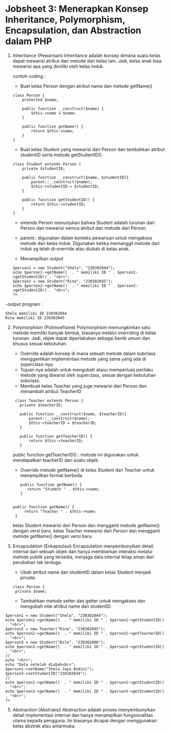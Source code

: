 # Jobsheet 3: Menerapkan Konsep Inheritance, Polymorphism, Encapsulation, dan Abstraction dalam PHP
1. Inheritance (Pewarisan)
   Inheritance adalah konsep dimana suatu kelas dapat mewarisi atribut dan metode dari kelas lain. Jadi, kelas anak bisa mewarisi apa yang dimiliki oleh kelas induk.

   contoh coding :
     - Buat kelas Person dengan atribut name dan metode getName()
    ```
    class Person {
        protected $name;
        
        public function __construct($name) {
            $this->name = $name;
        }
    
        public function getName() {
            return $this->name;
        }
    }
    ```
    - Buat kelas Student yang mewarisi dari Person dan tambahkan atribut studentID serta metode getStudentID().

    ```
    class Student extends Person {
        private $studentID;
    
        public function __construct($name, $studentID){
            parent::__construct($name);
            $this->studentID = $studentID;
        }
    
        public function getStudentID() {
            return $this->studentID;
        }
    }
    ```
      - extends Person menunjukan bahwa Student adalah turunan dari Person dan mewarisi semua atribut dan metode dari Person.
      - parent:: digunakan dalam konteks pewarisan untuk mengakses metode dari kelas induk. Digunakan ketika memanggil metode dari induk yg telah di-override atau diubah di kelas anak.
   
    - Menampilkan output
    ```
    $person1 = new Student("Shela", "230302044");
    echo $person1->getName()  . " memiliki ID " . $person1->getStudentID() . "<br>"; 
    $person2 = new Student("Rina", "230302045");
    echo $person2->getName()  . " memiliki ID " . $person2->getStudentID() . "<br>"; 
    ?>
    ```

  -output program :
  ```
  Shela memiliki ID 230302044
  Rina memiliki ID 230302045
  ```
2. Polymorphism (Polimoefisme)
   Polymorphism memungkinkan satu metode memiliki banyak bentuk, biasanya melalui overriding di kelas turunan. Jadi, objek dapat diperlakukan sebagai bentk umum dan khusus sesuai kebutuhan.

     - Override adalah konsep di mana sebuah metode dalam subclass menggantikan implementasi metode yang sama yang ada di superclass-nya.
     - Tujuan nya adalah untuk mengubah atauu memperluas perilaku metode yang diwarisi oleh superclass, sesuai dengan kebutuhan subclass.
   - Membuat kelas Teacher yang juga mewarisi dari Person dan menambah atribut TeacherID
   ```
    class Teacher extends Person {
      private $teacherID;
  
      public function __construct($name, $teacherID){
          parent::__construct($name);
          $this->teacherID = $teacherID;
      }
  
      public function getTeacherID() {
          return $this->teacherID;
      }
   ```
   public function getTeacherID() : metode ini digunakan untuk mendapatkan teacherID dari suatu objek.
   
   - Override metode getName() di kelas Student dan Teacher untuk menampilkan format berbeda
     ```
     public function getName() {
        return "Student " . $this->name;
     }
   ```
   
   public function getName() {
        return "Teacher " . $this->name;
    }
   ```
   kelas Student mewarisi dari Person dan mengganti metode getName() dengan versi baru.
   kelas Teacher mewarisi dari Person dan mengganti metode getName() dengan versi baru.

3. Encapsulation (Enkapsulasi)
   Encapsulation menyembunyikan detail internal dari sebuah objek dan hanya membiarkan interaksi melalui metode publik yang tersedia, menjaga data internal tetap aman dari perubahan tak terduga.
     - Ubah atribut name dan studentID dalam kelas Student menjadi private.
   ```
   class Person {
    private $name;
   ```
    - Tambahkan metode setter dan getter untuk mengakses dan mengubah nilai atribut name dan studentID.
  ```
$person1 = new Student("Shela", "230302044");
echo $person1->getName()  . " memiliki ID " . $person1->getStudentID() . "<br>"; 
$person2 = new Teacher("Rina", "230302045");
echo $person2->getName()  . " memiliki ID " . $person2->getTeacherID() . "<br>"; 
$person3 = new Student("Bila", "230302000");
echo $person3->getName()  . " memiliki ID " . $person3->getStudentID() . "<br>";
//
echo "<hr>";
echo "Data setelah diubah<br>";
$person1->setName("Shela Jaya Andini");
$person3->setStudentID("230102034");
//
echo $person1->getName()  . " memiliki ID " . $person1->getStudentID() . "<br>"; 
echo $person3->getName()  . " memiliki ID " . $person3->getStudentID() . "<br>"; 
?>
```
5. Abstraction (Abstraksi)
Abstraction adalah proses menyembunyikan detail implementasi internal dan
hanya menampilkan fungsionalitas utama kepada pengguna. Ini biasanya dicapai dengan menggunakan kelas abstrak atau antarmuka.

   
   
     




